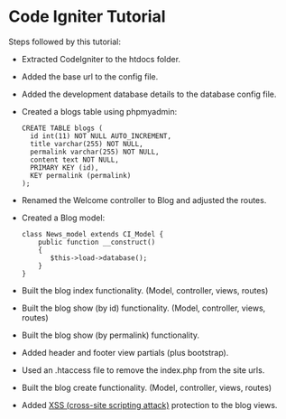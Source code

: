 # Code Igniter Tutorial

Steps followed by this tutorial:

* Extracted CodeIgniter to the htdocs folder.
* Added the base url to the config file.
* Added the development database details to the database config file.
* Created a blogs table using phpmyadmin:

      CREATE TABLE blogs (
        id int(11) NOT NULL AUTO_INCREMENT,
        title varchar(255) NOT NULL,
        permalink varchar(255) NOT NULL,
        content text NOT NULL,
        PRIMARY KEY (id),
        KEY permalink (permalink)
      );

* Renamed the Welcome controller to Blog and adjusted the routes.
* Created a Blog model:

      class News_model extends CI_Model {
          public function __construct()
          {
             $this->load->database();
          }
      }

* Built the blog index functionality. (Model, controller, views, routes)
* Built the blog show (by id) functionality. (Model, controller, views, routes)
* Built the blog show (by permalink) functionality.
* Added header and footer view partials (plus bootstrap).
* Used an .htaccess file to remove the index.php from the site urls.
* Built the blog create functionality. (Model, controller, views, routes)
* Added [XSS (cross-site scripting attack)](https://en.wikipedia.org/wiki/Cross-site_scripting) protection to the blog views.
